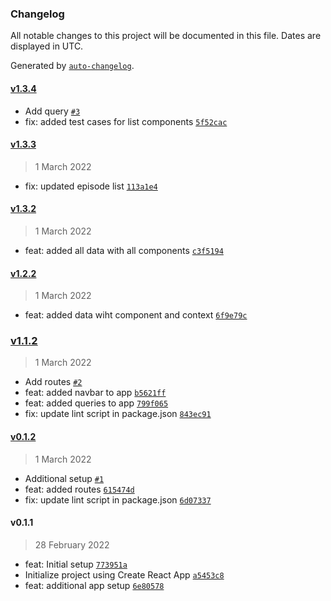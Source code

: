 ### Changelog

All notable changes to this project will be documented in this file. Dates are displayed in UTC.

Generated by [`auto-changelog`](https://github.com/CookPete/auto-changelog).

#### [v1.3.4](https://github.com/Mridul11/perdoo-test/compare/v1.3.3...v1.3.4)

- Add query [`#3`](https://github.com/Mridul11/perdoo-test/pull/3)
- fix: added test cases for list components [`5f52cac`](https://github.com/Mridul11/perdoo-test/commit/5f52cacf5bc90f85fa14d5b517ebb1d1d7dc6b36)

#### [v1.3.3](https://github.com/Mridul11/perdoo-test/compare/v1.3.2...v1.3.3)

> 1 March 2022

- fix: updated episode list [`113a1e4`](https://github.com/Mridul11/perdoo-test/commit/113a1e46ac28ae483313ae845d4e61566768e040)

#### [v1.3.2](https://github.com/Mridul11/perdoo-test/compare/v1.2.2...v1.3.2)

> 1 March 2022

- feat: added all data with all components [`c3f5194`](https://github.com/Mridul11/perdoo-test/commit/c3f51942e73cf5fea255c683e284a470aed90209)

#### [v1.2.2](https://github.com/Mridul11/perdoo-test/compare/v1.1.2...v1.2.2)

> 1 March 2022

- feat: added data wiht component and context [`6f9e79c`](https://github.com/Mridul11/perdoo-test/commit/6f9e79c3022ce14d6502b5406dfe2a1946e318e4)

### [v1.1.2](https://github.com/Mridul11/perdoo-test/compare/v0.1.2...v1.1.2)

> 1 March 2022

- Add routes [`#2`](https://github.com/Mridul11/perdoo-test/pull/2)
- feat: added navbar to app [`b5621ff`](https://github.com/Mridul11/perdoo-test/commit/b5621ffac5110f27021fd02e41e4762cbdf835ca)
- feat: added queries to app [`799f065`](https://github.com/Mridul11/perdoo-test/commit/799f065fcb50b1076b31019d029bb106e187ae05)
- fix: update lint script in package.json [`843ec91`](https://github.com/Mridul11/perdoo-test/commit/843ec91d0dcdbfa060b3352afe53163f6b3b8fcd)

#### [v0.1.2](https://github.com/Mridul11/perdoo-test/compare/v0.1.1...v0.1.2)

> 1 March 2022

- Additional setup [`#1`](https://github.com/Mridul11/perdoo-test/pull/1)
- feat: added routes [`615474d`](https://github.com/Mridul11/perdoo-test/commit/615474dcf7b15c0b40d711312d9dd30b1cd0bd93)
- fix: update lint script in package.json [`6d07337`](https://github.com/Mridul11/perdoo-test/commit/6d07337e5ad68b6c589b1ec192cc10bdd239e628)

#### v0.1.1

> 28 February 2022

- feat: Initial setup [`773951a`](https://github.com/Mridul11/perdoo-test/commit/773951a4cf3f8db6eda2ea89dc7a4be15bb3432c)
- Initialize project using Create React App [`a5453c8`](https://github.com/Mridul11/perdoo-test/commit/a5453c886ade87ef75fb31c64a07dab69d4f5805)
- feat: additional app setup [`6e80578`](https://github.com/Mridul11/perdoo-test/commit/6e805782adc0c0d472491e07bf35d1dc78a1d3c2)

